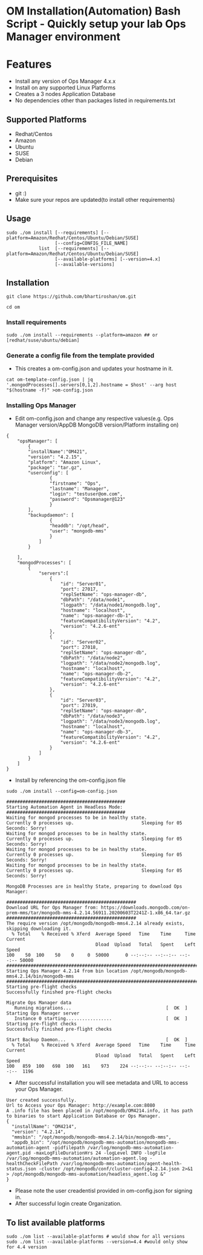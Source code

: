 # OM Installation(Automation) Bash Script - Quickly setup your lab Ops Manager environment 

# Features

- Install any version of Ops Manager 4.x.x
- Install on any supported Linux Platforms
- Creates a 3 nodes Application Database
- No dependencies other than packages listed in requirements.txt

## Supported Platforms

- Redhat/Centos
- Amazon
- Ubuntu
- SUSE
- Debian

## Prerequisites

- git :) 
- Make sure your repos are updated(to install other requirements)

## Usage

```
sudo ./om install [--requirements] [--platform=Amazon/Redhat/Centos/Ubuntu/Debian/SUSE]
                  [--config=CONFIG_FILE_NAME]
            list  [--requirements] [--platform=Amazon/Redhat/Centos/Ubuntu/Debian/SUSE]
                  [--available-platforms] [--version=4.x]
                  [--available-versions]
 ``` 
  

## Installation

```
git clone https://github.com/bhartiroshan/om.git

cd om
```

### Install requirements

```
sudo ./om install --requirements --platform=amazon ## or [redhat/suse/ubuntu/debian]
```

### Generate a config file from the template provided

- This creates a om-config.json and updates your hostname in it. 

```
cat om-template-config.json | jq '.mongodProcesses[].servers[0,1,2].hostname = $host' --arg host "$(hostname -f)" >om-config.json
```

### Installing Ops Manager

- Edit om-config.json and change any respective values(e.g. Ops Manager version/AppDB MongoDB version/Platform installing on)

```
{
    "opsManager": [
        {
        "installName":"OM421",
        "version": "4.2.15",
        "platform": "Amazon Linux",
        "package": "tar.gz",
        "userconfig": [
                {
                "firstname": "Ops",
                "lastname": "Manager",
                "login": "testuser@om.com",
                "password": "Opsmanager@123"
                }
        ],
        "backupdaemon": [
                {
                "headdb": "/opt/head",
                "user": "mongodb-mms"
                }
            ]
        }

    ],
    "mongodProcesses": [
        {
            "servers":[
                {
                    "id": "Server01",
                    "port": 27017,
                    "replSetName": "ops-manager-db",
                    "dbPath": "/data/node1",
                    "logpath": "/data/node1/mongodb.log",
                    "hostname": "localhost",
                    "name": "ops-manager-db-1",
                    "featureCompatibilityVersion": "4.2",
                    "version": "4.2.6-ent"
                },
                {
                    "id": "Server02",
                    "port": 27018,
                    "replSetName": "ops-manager-db",
                    "dbPath": "/data/node2",
                    "logpath": "/data/node2/mongodb.log",
                    "hostname": "localhost",
                    "name": "ops-manager-db-2",
                    "featureCompatibilityVersion": "4.2",
                    "version": "4.2.6-ent"
                },
                {
                    "id": "Server03",
                    "port": 27019,
                    "replSetName": "ops-manager-db",
                    "dbPath": "/data/node3",
                    "logpath": "/data/node3/mongodb.log",
                    "hostname": "localhost",
                    "name": "ops-manager-db-3",
                    "featureCompatibilityVersion": "4.2",
                    "version": "4.2.6-ent"
                }
            ]
        }
    ]
}
```

- Install by referencing the om-config.json file

```
sudo ./om install --config=om-config.json 

############################################
Starting Automation Agent in Headless Mode:
############################################
Waiting for mongod processes to be in healthy state.                         Currently 0 processes up.                         Sleeping for 05 Seconds: Sorry!
Waiting for mongod processes to be in healthy state.                         Currently 0 processes up.                         Sleeping for 05 Seconds: Sorry!
Waiting for mongod processes to be in healthy state.                         Currently 0 processes up.                         Sleeping for 05 Seconds: Sorry!
Waiting for mongod processes to be in healthy state.                         Currently 0 processes up.                         Sleeping for 05 Seconds: Sorry!

MongoDB Processes are in healthy State, preparing to download Ops Manager:

################################################
Download URL for Ops Manager from: https://downloads.mongodb.com/on-prem-mms/tar/mongodb-mms-4.2.14.56911.20200603T2241Z-1.x86_64.tar.gz
################################################
The require version /opt/mongodb/mongodb-mms4.2.14 already exists, skipping downloading it.
  % Total    % Received % Xferd  Average Speed   Time    Time     Time  Current
                                 Dload  Upload   Total   Spent    Left  Speed
100    50  100    50    0     0  50000      0 --:--:-- --:--:-- --:--:-- 50000
###################################################################################
Starting Ops Manager 4.2.14 from bin location /opt/mongodb/mongodb-mms4.2.14/bin/mongodb-mms
###################################################################################
Starting pre-flight checks
Successfully finished pre-flight checks

Migrate Ops Manager data
   Running migrations...                                   [  OK  ]
Starting Ops Manager server
   Instance 0 starting.................                    [  OK  ]
Starting pre-flight checks
Successfully finished pre-flight checks

Start Backup Daemon...                                     [  OK  ]
  % Total    % Received % Xferd  Average Speed   Time    Time     Time  Current
                                 Dload  Upload   Total   Spent    Left  Speed
100   859  100   698  100   161    973    224 --:--:-- --:--:-- --:--:--  1196
```
- After successful installation you will see metadata and URL to access your Ops Manager.

```
User created successfully.
Url to Access your Ops Manager: http://example.com:8080
A .info file has been placed in /opt/mongodb/OM4214.info, it has path to binaries to start Application Database or Ops Manager.
{
  "installName": "OM4214",
  "version": "4.2.14",
  "mmsbin": "/opt/mongodb/mongodb-mms4.2.14/bin/mongodb-mms",
  "appdb_bin": "/opt/mongodb/mongodb-mms-automation/mongodb-mms-automation-agent -pidfilepath /var/log/mongodb-mms-automation-agent.pid -maxLogFileDurationHrs 24 -logLevel INFO -logFile /var/log/mongodb-mms-automation/automation-agent.log -healthCheckFilePath /var/log/mongodb-mms-automation/agent-health-status.json -cluster /opt/mongodb/conf/cluster-config4.2.14.json 2>&1 > /opt/mongodb/mongodb-mms-automation/headless_agent.log &"
}
```
- Please note the user creadentisl provided in om-config.json for signing in. 
- After successful login create Organization. 

## To list available platforms
```
sudo ./om list --available-platforms # would show for all versions
sudo ./om list --available-platforms --version=4.4 #would only show for 4.4 version
```

